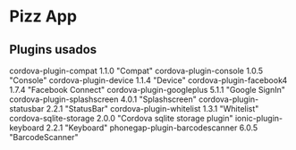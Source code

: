 # Pizz App

## Plugins usados
cordova-plugin-compat 1.1.0 "Compat"
cordova-plugin-console 1.0.5 "Console"
cordova-plugin-device 1.1.4 "Device"
cordova-plugin-facebook4 1.7.4 "Facebook Connect"
cordova-plugin-googleplus 5.1.1 "Google SignIn"
cordova-plugin-splashscreen 4.0.1 "Splashscreen"
cordova-plugin-statusbar 2.2.1 "StatusBar"
cordova-plugin-whitelist 1.3.1 "Whitelist"
cordova-sqlite-storage 2.0.0 "Cordova sqlite storage plugin"
ionic-plugin-keyboard 2.2.1 "Keyboard"
phonegap-plugin-barcodescanner 6.0.5 "BarcodeScanner"